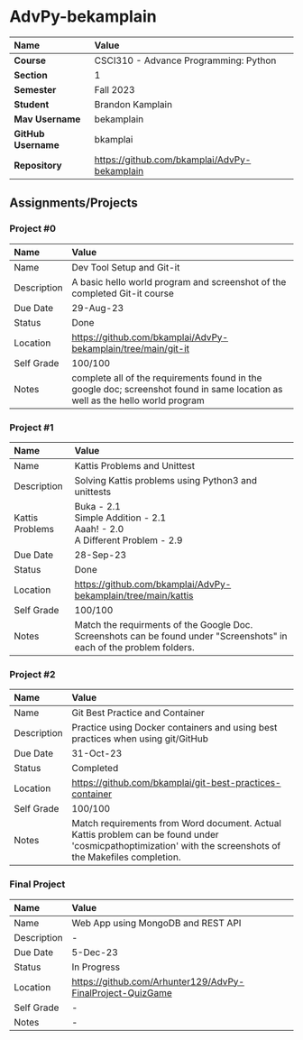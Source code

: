 # AdvPy-bekamplain

| Name | Value |
| :--- | :--- |
| **Course** | CSCI310 - Advance Programming: Python |
| **Section** | 1 |
| **Semester** | Fall 2023 |
| **Student** | Brandon Kamplain |
| **Mav Username** | bekamplain |
| **GitHub Username** | bkamplai |
| **Repository** | https://github.com/bkamplai/AdvPy-bekamplain |

## Assignments/Projects

### Project #0

| Name | Value |
| :--- | :--- |
| Name | Dev Tool Setup and Git-it |
| Description | A basic hello world program and screenshot of the completed Git-it course |
| Due Date | 29-Aug-23 |
| Status | Done |
| Location | https://github.com/bkamplai/AdvPy-bekamplain/tree/main/git-it |
| Self Grade | 100/100 |
| Notes | complete all of the requirements found in the google doc; screenshot found in same location as well as the hello world program |

### Project #1

| Name | Value |
| :--- | :--- |
| Name | Kattis Problems and Unittest |
| Description | Solving Kattis problems using Python3 and unittests |
| Kattis Problems | Buka - 2.1 <br> Simple Addition - 2.1 <br> Aaah! - 2.0 <br> A Different Problem - 2.9 |
| Due Date | 28-Sep-23 |
| Status | Done |
| Location | https://github.com/bkamplai/AdvPy-bekamplain/tree/main/kattis |
| Self Grade | 100/100 |
| Notes | Match the requirments of the Google Doc. Screenshots can be found under "Screenshots" in each of the problem folders. |

### Project #2

| Name | Value |
| :--- | :--- |
| Name | Git Best Practice and Container |
| Description | Practice using Docker containers and using best practices when using git/GitHub |
| Due Date | 31-Oct-23 |
| Status | Completed |
| Location | https://github.com/bkamplai/git-best-practices-container |
| Self Grade | 100/100 |
| Notes | Match requirements from Word document. Actual Kattis problem can be found under 'cosmicpathoptimization' with the screenshots of the Makefiles completion. |

### Final Project

| Name | Value |
| :--- | :--- |
| Name | Web App using MongoDB and REST API |
| Description | - |
| Due Date | 5-Dec-23 |
| Status | In Progress |
| Location | https://github.com/Arhunter129/AdvPy-FinalProject-QuizGame |
| Self Grade | - |
| Notes | - |
